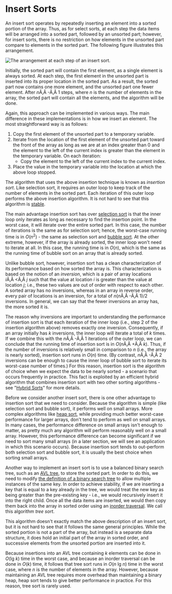 # Insert Sorts

An insert sort operates by repeatedly inserting an element into a sorted
portion of the array. Thus, as for select sorts, at each step the data
items will be arranged into a sorted part, followed by an unsorted part;
however, for insert sorts, there is no restriction on how elements in
the unsorted part compare to elements in the sorted part. The following
figure illustrates this arrangement.

![The arrangement at each step of an insert sort.](insert-sorts.jpg)

Initially, the sorted part will contain the first element, as a single
element is always sorted. At each step, the first element in the
unsorted part is inserted into its proper location in the sorted part.
As a result, the sorted part now contains one more element, and the
unsorted part one fewer element. After *n*Ã‚Â -Ã‚Â 1 steps, where *n* is
the number of elements in the array, the sorted part will contain all
the elements, and the algorithm will be done.

Again, this approach can be implemented in various ways. The main
difference in these implementations is in how we insert an element. The
most straightforward way is as follows:

1.  Copy the first element of the unsorted part to a temporary variable.
2.  Iterate from the location of the first element of the unsorted part
    toward the front of the array as long as we are at an index greater
    than 0 and the element to the left of the current index is greater
    than the element in the temporary variable. On each iteration:
      - Copy the element to the left of the current index to the current
        index.
3.  Place the value in the temporary variable into the location at which
    the above loop stopped.

The algorithm that uses the above insertion technique is known as
*insertion sort*. Like selection sort, it requires an outer loop to keep
track of the number of elements in the sorted part. Each iteration of
this outer loop performs the above insertion algorithm. It is not hard
to see that this algorithm is
[stable](/~rhowell/DataStructures/redirect/stable-sort).

The main advantage insertion sort has over [selection
sort](/~rhowell/DataStructures/redirect/select-sorts) is that the inner
loop only iterates as long as necessary to find the insertion point. In
the worst case, it will iterate over the entire sorted part. In this
case, the number of iterations is the same as for selection sort; hence,
the worst-case running time is in *O*(*n*<sup>2</sup>) - the same as
selection sort and [bubble
sort](/~rhowell/DataStructures/redirect/bubble-sort). At the other
extreme, however, if the array is already sorted, the inner loop won't
need to iterate at all. In this case, the running time is in *O*(*n*),
which is the same as the running time of bubble sort on an array that is
already sorted.

Unlike bubble sort, however, insertion sort has a clean characterization
of its performance based on how sorted the array is. This
characterization is based on the notion of an *inversion*, which is a
pair of array locations *i*Ã‚Â \<Ã‚Â *j* such that the value at location
*i* is greater than the value at location *j*; i.e., these two values
are out of order with respect to each other. A sorted array has no
inversions, whereas in an array in reverse order, every pair of
locations is an inversion, for a total of *n*(*n*Ã‚Â -Ã‚Â 1)/2
inversions. In general, we can say that the fewer inversions an array
has, the more sorted it is.

The reason why inversions are important to understanding the performance
of insertion sort is that each iteration of the inner loop (i.e., step 2
of the insertion algorithm above) removes exactly one inversion.
Consequently, if an array initially has *k* inversions, the inner loop
will iterate a total of *k* times. If we combine this with the
*n*Ã‚Â -Ã‚Â 1 iterations of the outer loop, we can conclude that
the running time of insertion sort is in *O*(*n*Ã‚Â +Ã‚Â *k*). Thus, if
the number of inversions is relatively small in comparison to *n* (i.e.,
the array is nearly sorted), insertion sort runs in *O*(*n*) time. (By
contrast, *n*Ã‚Â -Ã‚Â 2 inversions can be enough to cause the inner loop
of bubble sort to iterate its worst-case number of times.) For this
reason, insertion sort is the algorithm of choice when we expect the
data to be nearly sorted - a scenario that occurs frequently in
practice. This fact is exploited by an efficient hybrid algorithm that
combines insertion sort with two other sorting algorithms - see "[Hybrid
Sorts](/~rhowell/DataStructures/redirect/hybrid-sorts)" for more
details.

Before we consider another insert sort, there is one other advantage to
insertion sort that we need to consider. Because the algorithm is simple
(like selection sort and bubble sort), it performs well on small arrays.
More complex algorithms like [heap
sort](/~rhowell/DataStructures/redirect/heap-sort), while providing much
better worst-case performance for larger arrays, don't tend to perform
as well on small arrays. In many cases, the performance difference on
small arrays isn't enough to matter, as pretty much any algorithm will
perform reasonably well on a small array. However, this performance
difference can become significant if we need to sort many small arrays
(in a later section, we will see an application in which this scenario
occurs). Because insertion sort tends to out-perform both selection sort
and bubble sort, it is usually the best choice when sorting small
arrays.

<span id="tree-sort"></span> Another way to implement an insert sort is
to use a balanced binary search tree, such as an [AVL
tree](/~rhowell/DataStructures/redirect/avl-trees), to store the sorted
part. In order to do this, we need to modify [the definition of a binary
search tree](/~rhowell/DataStructures/redirect/bst-intro) to allow
multiple instances of the same key. In order to achieve stability, if we
are inserting a key that is equal to a key already in the tree, we would
treat the new key as being greater than the pre-existing key - i.e., we
would recursively insert it into the right child. Once all the data
items are inserted, we would then copy them back into the array in
sorted order using an [inorder
traversal](/~rhowell/DataStructures/redirect/inorder-traversal). We call
this algorithm *tree sort*.

This algorithm doesn't exactly match the above description of an insert
sort, but it is not hard to see that it follows the same general
principles. While the sorted portion is not a part of the array, but
instead is a separate data structure, it does hold an initial part of
the array in sorted order, and successive elements from the unsorted
portion are inserted into it.

Because insertions into an AVL tree containing *k* elements can be done
in *O*(lg *k*) time in the worst case, and because an inorder traversal
can be done in *O*(*k*) time, it follows that tree sort runs in *O*(*n*
lg *n*) time in the worst case, where *n* is the number of elements in
the array. However, because maintaining an AVL tree requires more
overhead than maintaining a binary heap, heap sort tends to give better
performance in practice. For this reason, tree sort is rarely used.
